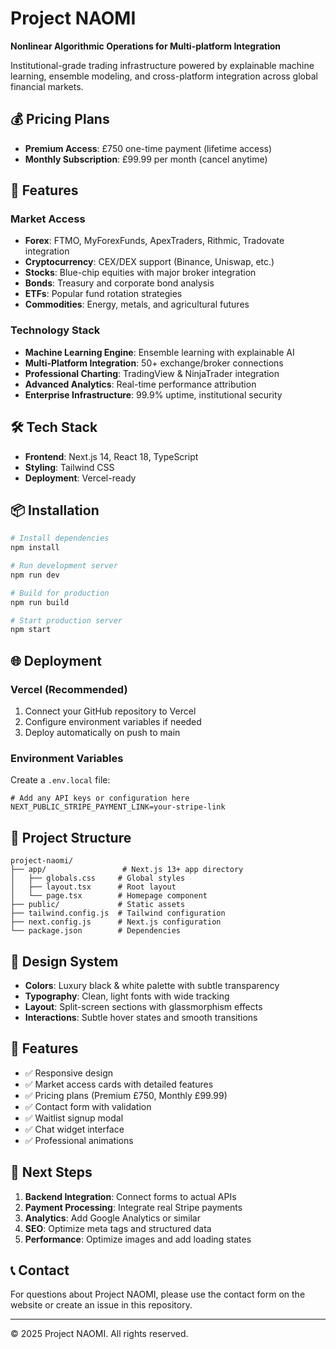 # Project NAOMI

**Nonlinear Algorithmic Operations for Multi-platform Integration**

Institutional-grade trading infrastructure powered by explainable machine learning, ensemble modeling, and cross-platform integration across global financial markets.

## 💰 Pricing Plans

- **Premium Access**: £750 one-time payment (lifetime access)
- **Monthly Subscription**: £99.99 per month (cancel anytime)

## 🚀 Features

### Market Access
- **Forex**: FTMO, MyForexFunds, ApexTraders, Rithmic, Tradovate integration
- **Cryptocurrency**: CEX/DEX support (Binance, Uniswap, etc.)
- **Stocks**: Blue-chip equities with major broker integration
- **Bonds**: Treasury and corporate bond analysis
- **ETFs**: Popular fund rotation strategies
- **Commodities**: Energy, metals, and agricultural futures

### Technology Stack
- **Machine Learning Engine**: Ensemble learning with explainable AI
- **Multi-Platform Integration**: 50+ exchange/broker connections
- **Professional Charting**: TradingView & NinjaTrader integration
- **Advanced Analytics**: Real-time performance attribution
- **Enterprise Infrastructure**: 99.9% uptime, institutional security

## 🛠 Tech Stack

- **Frontend**: Next.js 14, React 18, TypeScript
- **Styling**: Tailwind CSS
- **Deployment**: Vercel-ready

## 📦 Installation

```bash
# Install dependencies
npm install

# Run development server
npm run dev

# Build for production
npm run build

# Start production server
npm start
```

## 🌐 Deployment

### Vercel (Recommended)

1. Connect your GitHub repository to Vercel
2. Configure environment variables if needed
3. Deploy automatically on push to main

### Environment Variables

Create a `.env.local` file:

```env
# Add any API keys or configuration here
NEXT_PUBLIC_STRIPE_PAYMENT_LINK=your-stripe-link
```

## 📄 Project Structure

```
project-naomi/
├── app/                 # Next.js 13+ app directory
│   ├── globals.css     # Global styles
│   ├── layout.tsx      # Root layout
│   └── page.tsx        # Homepage component
├── public/             # Static assets
├── tailwind.config.js  # Tailwind configuration
├── next.config.js      # Next.js configuration
└── package.json        # Dependencies
```

## 🎨 Design System

- **Colors**: Luxury black & white palette with subtle transparency
- **Typography**: Clean, light fonts with wide tracking
- **Layout**: Split-screen sections with glassmorphism effects
- **Interactions**: Subtle hover states and smooth transitions

## 📱 Features

- ✅ Responsive design
- ✅ Market access cards with detailed features
- ✅ Pricing plans (Premium £750, Monthly £99.99)
- ✅ Contact form with validation
- ✅ Waitlist signup modal
- ✅ Chat widget interface
- ✅ Professional animations

## 🚀 Next Steps

1. **Backend Integration**: Connect forms to actual APIs
2. **Payment Processing**: Integrate real Stripe payments
3. **Analytics**: Add Google Analytics or similar
4. **SEO**: Optimize meta tags and structured data
5. **Performance**: Optimize images and add loading states

## 📞 Contact

For questions about Project NAOMI, please use the contact form on the website or create an issue in this repository.

---

© 2025 Project NAOMI. All rights reserved.